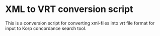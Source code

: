 # XML to VRT conversion script

This is a conversion script for converting xml-files into vrt file format for input to Korp concordance search tool.
